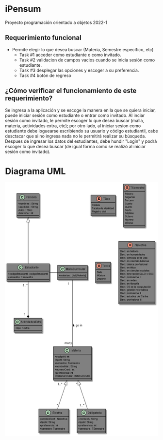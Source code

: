 # iPensum
Proyecto programación orientado a objetos 2022-1

## Requerimiento funcional 
- Permite elegir lo que desea buscar (Materia, Semestre específico, etc)
    - Task #1 
        acceder como estudiante o como invitado.
    - Task #2
       validacion de campos vacios cuando se inicia sesión como estudiante.
    - Task #3 
       desplegar las opciones y escoger a su preferencia.
    - Task #4 
       botón de regreso
       
## ¿Cómo verificar el funcionamiento de este requerimiento?
Se ingresa a la aplicación y se escoge la manera en la que se quiera iniciar, puede iniciar sesión como estudiante o entrar como invitado. Al inciar sesión como invitado, le permite escoger lo que desea buscar (malla, materia, actividades extra, etc); por otro lado, al iniciar sesion como estudiante debe loguearse escribiendo su usuario y código estudiantil, cabe desctacar que si no ingresa nada no le permitirá realizar su búsqueda. Despues de ingresar los datos del estudiantes, debe hundir "Login" y podrá escoger lo que desea buscar (de igual forma como se realizó al iniciar sesión como invitado). 

# Diagrama UML
<img src="Intento.png" alt="Diagrama"/>




